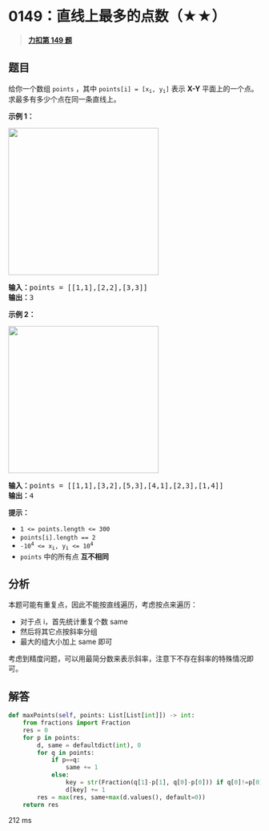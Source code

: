 # 0149：直线上最多的点数（★★）


> <u>**[力扣第 149 题](https://leetcode.cn/problems/max-points-on-a-line/)**</u>

## 题目

<p>给你一个数组 <code>points</code> ，其中 <code>points[i] = [x<sub>i</sub>, y<sub>i</sub>]</code> 表示 <strong>X-Y</strong> 平面上的一个点。求最多有多少个点在同一条直线上。</p>



<p><strong>示例 1：</strong></p>
<img alt="" src="https://assets.leetcode.com/uploads/2021/02/25/plane1.jpg" style="width: 300px; height: 294px;" />
<pre>
<strong>输入：</strong>points = [[1,1],[2,2],[3,3]]
<strong>输出：</strong>3
</pre>

<p><strong>示例 2：</strong></p>
<img alt="" src="https://assets.leetcode.com/uploads/2021/02/25/plane2.jpg" style="width: 300px; height: 294px;" />
<pre>
<strong>输入：</strong>points = [[1,1],[3,2],[5,3],[4,1],[2,3],[1,4]]
<strong>输出：</strong>4
</pre>



<p><strong>提示：</strong></p>

<ul>
<li><code>1 <= points.length <= 300</code></li>
<li><code>points[i].length == 2</code></li>
<li><code>-10<sup>4</sup> <= x<sub>i</sub>, y<sub>i</sub> <= 10<sup>4</sup></code></li>
<li><code>points</code> 中的所有点 <strong>互不相同</strong></li>
</ul>


## 分析

本题可能有重复点，因此不能按直线遍历，考虑按点来遍历：
- 对于点 i，首先统计重复个数 same
- 然后将其它点按斜率分组
- 最大的组大小加上 same 即可

考虑到精度问题，可以用最简分数来表示斜率，注意下不存在斜率的特殊情况即可。

## 解答

```python
def maxPoints(self, points: List[List[int]]) -> int:
    from fractions import Fraction
    res = 0
    for p in points:
        d, same = defaultdict(int), 0
        for q in points:
            if p==q:
                same += 1
            else:
                key = str(Fraction(q[1]-p[1], q[0]-p[0])) if q[0]!=p[0] else '1/0'
                d[key] += 1
        res = max(res, same+max(d.values(), default=0))
    return res
```
212 ms

